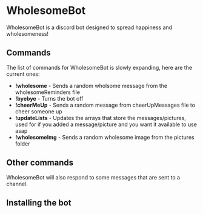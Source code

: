 # WholesomeBot
WholesomeBot is a discord bot designed to spread happiness and wholesomeness!

## Commands
The list of commands for WholesomeBot is slowly expanding, here are the current ones:
- **!wholesome** - Sends a random wholsome message from the wholesomeReminders file
- **!byebye** - Turns the bot off
- **!cheerMeUp** - Sends a random message from cheerUpMessages file to cheer someone up
- **!updateLists** - Updates the arrays that store the messages/pictures, used for if you added a message/picture and you want it available to use asap
- **!wholesomeImg** - Sends a random wholesome image from the pictures folder

## Other commands
WholesomeBot will also respond to some messages that are sent to a channel.

## Installing the bot
